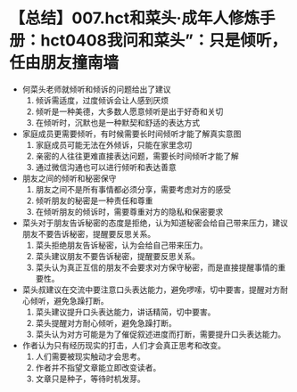 # 【总结】007.hct和菜头·成年人修炼手册：hct0408我问和菜头”：只是倾听，任由朋友撞南墙

-   何菜头老师就倾听和倾诉的问题给出了建议
    1.  倾诉需适度，过度倾诉会让人感到厌烦
    2.  倾听是一种美德，大多数人愿意倾听是出于好奇和关切
    3.  在倾听时，沉默也是一种默契和舒适的表达方式
-   家庭成员更需要倾听，有时候需要长时间倾听才能了解真实意图
    1.  家庭成员可能无法在外倾诉，只能在家里念叨
    2.  亲密的人往往更难直接表达问题，需要长时间倾听才能了解
    3.  通过微信沟通也可以进行倾听和表达善意
-   朋友之间的倾听和秘密保守
    1.  朋友之间不是所有事情都必须分享，需要考虑对方的感受
    2.  倾听朋友的秘密是一种责任和尊重
    3.  在倾听朋友的倾诉时，需要尊重对方的隐私和保密要求
-   菜头对于朋友告诉秘密的态度是拒绝，认为知道秘密会给自己带来压力，建议朋友不要告诉秘密，提醒要反思关系。
    1.  菜头拒绝朋友告诉秘密，认为会给自己带来压力。
    2.  菜头建议朋友不要告诉秘密，提醒要反思关系。
    3.  菜头认为真正互信的朋友不会要求对方保守秘密，而是直接提醒事情的重要性。
-   菜头叔建议在交流中要注意口头表达能力，避免啰嗦，切中要害，提醒对方耐心倾听，避免急躁打断。
    1.  菜头建议提升口头表达能力，讲话精简，切中要害。
    2.  菜头提醒对方耐心倾听，避免急躁打断。
    3.  菜头认为对方可能是为了催促叙述进度而打断，需要提升口头表达能力。
-   作者认为只有经历现实的打击，人们才会真正思考和改变。
    1.  人们需要被现实触动才会思考。
    2.  作者并不指望文章能立即改变读者。
    3.  文章只是种子，等待时机发芽。